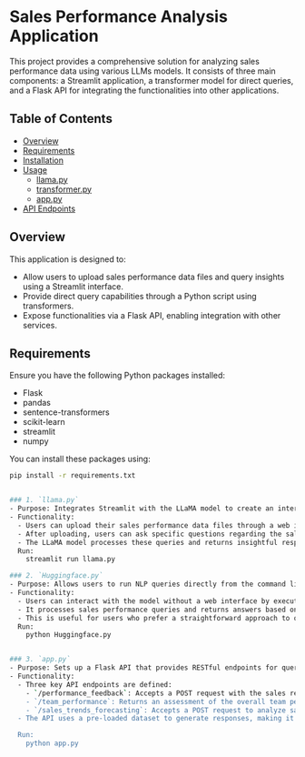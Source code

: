 # Sales Performance Analysis Application

This project provides a comprehensive solution for analyzing sales performance data using various LLMs models. It consists of three main components: a Streamlit application, a transformer model for direct queries, and a Flask API for integrating the functionalities into other applications.

## Table of Contents

- [Overview](#overview)
- [Requirements](#requirements)
- [Installation](#installation)
- [Usage](#usage)
  - [llama.py](#llamapy)
  - [transformer.py](#transformerpy)
  - [app.py](#apipy)
- [API Endpoints](#api-endpoints)


## Overview

This application is designed to:
- Allow users to upload sales performance data files and query insights using a Streamlit interface.
- Provide direct query capabilities through a Python script using transformers.
- Expose functionalities via a Flask API, enabling integration with other services.

## Requirements

Ensure you have the following Python packages installed:

- Flask
- pandas
- sentence-transformers
- scikit-learn
- streamlit
- numpy

You can install these packages using:

```bash
pip install -r requirements.txt


### 1. `llama.py`
- Purpose: Integrates Streamlit with the LLaMA model to create an interactive web application.
- Functionality:
  - Users can upload their sales performance data files through a web interface.
  - After uploading, users can ask specific questions regarding the sales performance data.
  - The LLaMA model processes these queries and returns insightful responses based on the uploaded data.
  Run:
    streamlit run llama.py

### 2. `Huggingface.py`
- Purpose: Allows users to run NLP queries directly from the command line.
- Functionality:
  - Users can interact with the model without a web interface by executing the script in their terminal.
  - It processes sales performance queries and returns answers based on the pre-loaded model and data.
  - This is useful for users who prefer a straightforward approach to querying without setting up a web app.
  Run:
    python Huggingface.py


### 3. `app.py`
- Purpose: Sets up a Flask API that provides RESTful endpoints for querying sales performance data.
- Functionality:
  - Three key API endpoints are defined:
    - `/performance_feedback`: Accepts a POST request with the sales representative's name to retrieve performance feedback.
    - `/team_performance`: Returns an assessment of the overall team performance upon a GET request.
    - `/sales_trends_forecasting`: Accepts a POST request to analyze sales trends over a specified period and return forecasting insights.
  - The API uses a pre-loaded dataset to generate responses, making it accessible for various applications requiring sales data insights.

  Run:
    python app.py
